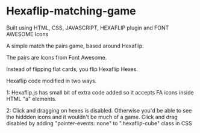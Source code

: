 # Hexaflip-matching-game
Built using HTML, CSS, JAVASCRIPT, HEXAFLIP plugin and FONT AWESOME Icons

A simple match the pairs game, based around Hexaflip.

The pairs are Icons from Font Awesome.

Instead of flipping flat cards, you flip Hexaflip Hexes.

Hexaflip code modified in two ways.

1: Hexaflip.js has small bit of extra code added so it accepts FA icons inside HTML "a" elements. 
  
2: Click and dragging on hexes is disabled. Otherwise you'd be able to see the hiddden icons and it wouldn't be much of a game. Click and drag disabled by adding "pointer-events: none" to ".hexaflip-cube" class in CSS
